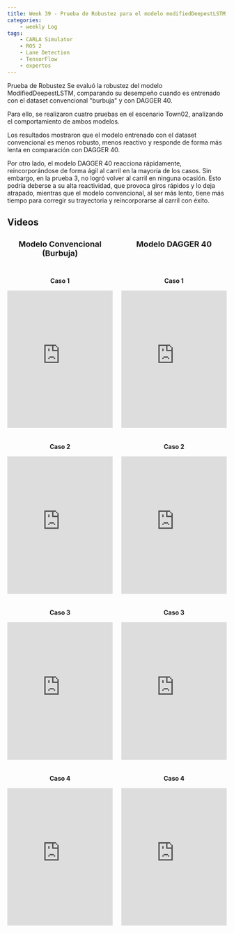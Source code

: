 ```yaml
---
title: Week 39 - Prueba de Robustez para el modelo modifiedDeepestLSTM
categories:
    - weekly Log
tags:
    - CARLA Simulator
    - ROS 2
    - Lane Detection
    - TensorFlow
    - expertos
---
```


Prueba de Robustez
Se evaluó la robustez del modelo ModifiedDeepestLSTM, comparando su desempeño cuando es entrenado con el dataset convencional "burbuja" y con DAGGER 40.

Para ello, se realizaron cuatro pruebas en el escenario Town02, analizando el comportamiento de ambos modelos.

Los resultados mostraron que el modelo entrenado con el dataset convencional es menos robusto, menos reactivo y responde de forma más lenta en comparación con DAGGER 40.

Por otro lado, el modelo DAGGER 40 reacciona rápidamente, reincorporándose de forma ágil al carril en la mayoría de los casos. Sin embargo, en la prueba 3, no logró volver al carril en ninguna ocasión. Esto podría deberse a su alta reactividad, que provoca giros rápidos y lo deja atrapado, mientras que el modelo convencional, al ser más lento, tiene más tiempo para corregir su trayectoria y reincorporarse al carril con éxito.


<!-- ### Videos

#### Modelo Convencional (Burbuja)

* Caso 1
<iframe width="1280" height="720" src="https://www.youtube.com/embed/UcnxuS7FQ9Q" title="robustez burbuja 1" frameborder="0" allow="accelerometer; autoplay; clipboard-write; encrypted-media; gyroscope; picture-in-picture; web-share" referrerpolicy="strict-origin-when-cross-origin" allowfullscreen></iframe>

* Caso 2
<iframe width="1280" height="720" src="https://www.youtube.com/embed/QHmPcAnySLA" title="robustez burbuja 2" frameborder="0" allow="accelerometer; autoplay; clipboard-write; encrypted-media; gyroscope; picture-in-picture; web-share" referrerpolicy="strict-origin-when-cross-origin" allowfullscreen></iframe>

* Caso 3
<iframe width="1280" height="720" src="https://www.youtube.com/embed/IxWqTw4qbRk" title="robustez burbuja 3" frameborder="0" allow="accelerometer; autoplay; clipboard-write; encrypted-media; gyroscope; picture-in-picture; web-share" referrerpolicy="strict-origin-when-cross-origin" allowfullscreen></iframe>

* Caso 4
<iframe width="1280" height="720" src="https://www.youtube.com/embed/SeeY2YuGKBU" title="robustez burbuja 4" frameborder="0" allow="accelerometer; autoplay; clipboard-write; encrypted-media; gyroscope; picture-in-picture; web-share" referrerpolicy="strict-origin-when-cross-origin" allowfullscreen></iframe>


#### Modelo DAgger40

* Caso 1
<iframe width="1280" height="720" src="https://www.youtube.com/embed/HrQXE7EjQno" title="robustez dagger 1" frameborder="0" allow="accelerometer; autoplay; clipboard-write; encrypted-media; gyroscope; picture-in-picture; web-share" referrerpolicy="strict-origin-when-cross-origin" allowfullscreen></iframe>

* Caso 2
<iframe width="1280" height="720" src="https://www.youtube.com/embed/WQZPd-NRkWI" title="robustez dagger 2" frameborder="0" allow="accelerometer; autoplay; clipboard-write; encrypted-media; gyroscope; picture-in-picture; web-share" referrerpolicy="strict-origin-when-cross-origin" allowfullscreen></iframe>

* Caso 3
<iframe width="1280" height="720" src="https://www.youtube.com/embed/6QUWI-OUIXA" title="robustez dagger 3" frameborder="0" allow="accelerometer; autoplay; clipboard-write; encrypted-media; gyroscope; picture-in-picture; web-share" referrerpolicy="strict-origin-when-cross-origin" allowfullscreen></iframe>

* Caso 4
<iframe width="1280" height="720" src="https://www.youtube.com/embed/qZWki24vzIY" title="robustez dagger 4" frameborder="0" allow="accelerometer; autoplay; clipboard-write; encrypted-media; gyroscope; picture-in-picture; web-share" referrerpolicy="strict-origin-when-cross-origin" allowfullscreen></iframe> -->

<style>
  .video-grid {
    display: grid;
    grid-template-columns: repeat(2, 1fr);
    gap: 20px;
  }
  .video-item {
    text-align: center;
  }
  .video-item iframe {
    width: 100%;
    height: 315px; /* Ajusta la altura según necesites */
  }
  .video-header {
    text-align: center;
    font-size: 18px;
    font-weight: bold;
    padding: 10px 0;
  }
</style>

<h2>Videos</h2>

<div class="video-grid">
  <!-- Encabezados de columnas -->
  <div class="video-header">Modelo Convencional (Burbuja)</div>
  <div class="video-header">Modelo DAGGER 40</div>

  <!-- Fila 1 -->
  <div class="video-item">
    <p><b>Caso 1</b></p>
    <iframe src="https://www.youtube.com/embed/UcnxuS7FQ9Q" frameborder="0" allowfullscreen></iframe>
  </div>
  <div class="video-item">
    <p><b>Caso 1</b></p>
    <iframe src="https://www.youtube.com/embed/HrQXE7EjQno" frameborder="0" allowfullscreen></iframe>
  </div>

  <!-- Fila 2 -->
  <div class="video-item">
    <p><b>Caso 2</b></p>
    <iframe src="https://www.youtube.com/embed/QHmPcAnySLA" frameborder="0" allowfullscreen></iframe>
  </div>
  <div class="video-item">
    <p><b>Caso 2</b></p>
    <iframe src="https://www.youtube.com/embed/WQZPd-NRkWI" frameborder="0" allowfullscreen></iframe>
  </div>

  <!-- Fila 3 -->
  <div class="video-item">
    <p><b>Caso 3</b></p>
    <iframe src="https://www.youtube.com/embed/IxWqTw4qbRk" frameborder="0" allowfullscreen></iframe>
  </div>
  <div class="video-item">
    <p><b>Caso 3</b></p>
    <iframe src="https://www.youtube.com/embed/6QUWI-OUIXA" frameborder="0" allowfullscreen></iframe>
  </div>

  <!-- Fila 4 -->
  <div class="video-item">
    <p><b>Caso 4</b></p>
    <iframe src="https://www.youtube.com/embed/SeeY2YuGKBU" frameborder="0" allowfullscreen></iframe>
  </div>
  <div class="video-item">
    <p><b>Caso 4</b></p>
    <iframe src="https://www.youtube.com/embed/qZWki24vzIY" frameborder="0" allowfullscreen></iframe>
  </div>
</div>
